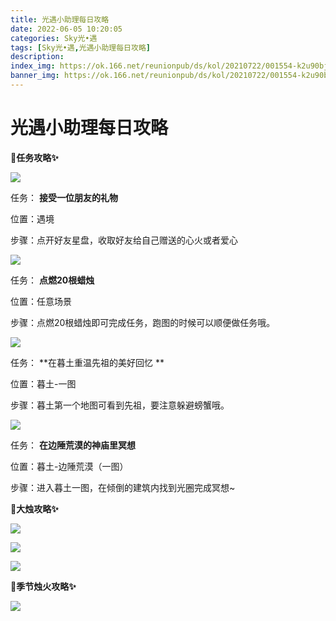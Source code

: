 ```yaml
---
title: 光遇小助理每日攻略
date: 2022-06-05 10:20:05
categories: Sky光•遇
tags: [Sky光•遇,光遇小助理每日攻略]
description: 
index_img: https://ok.166.net/reunionpub/ds/kol/20210722/001554-k2u90bj7ay.png?imageView&thumbnail=600x0&type=jpg
banner_img: https://ok.166.net/reunionpub/ds/kol/20210722/001554-k2u90bj7ay.png?imageView&thumbnail=600x0&type=jpg
---
```

# 光遇小助理每日攻略
**🎉任务攻略✨**

![](https://ok.166.net/reunionpub/ds/kol/20220605/002830-j6c5s3dp4w.png)

任务： **接受一位朋友的礼物**

位置：遇境

步骤：点开好友星盘，收取好友给自己赠送的心火或者爱心

![](https://ok.166.net/reunionpub/ds/kol/20220605/002857-9vg4h0wnds.png)

任务： **点燃20根蜡烛**

位置：任意场景

步骤：点燃20根蜡烛即可完成任务，跑图的时候可以顺便做任务哦。

![](https://ok.166.net/reunionpub/ds/kol/20220605/003146-vfo15skhgz.png)

任务： **在暮土重温先祖的美好回忆  **

位置：暮土-一图

步骤：暮土第一个地图可看到先祖，要注意躲避螃蟹哦。

![](https://ok.166.net/reunionpub/ds/kol/20220605/003212-lqtmpw8sbg.png)

任务： **在边陲荒漠的神庙里冥想**

位置：暮土-边陲荒漠（一图）

步骤：进入暮土一图，在倾倒的建筑内找到光圈完成冥想~

 **🎉大烛攻略✨**

![](https://ok.166.net/reunionpub/ds/kol/20220605/002822-tw3gn8imzu.png)

![](https://ok.166.net/reunionpub/ds/kol/20220605/003020-kt41nqh56p.png)

![](https://ok.166.net/reunionpub/ds/kol/20220605/002954-pbi3cky4z7.png)

  

 **🎉季节烛火攻略✨**

![](https://ok.166.net/reunionpub/ds/kol/20220605/003132-oj5p816iq9.png)

  

